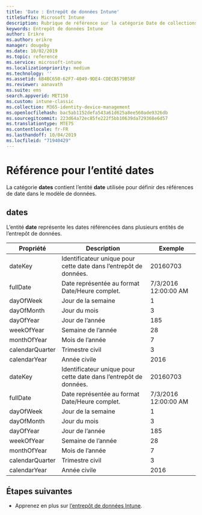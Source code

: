 ```yaml
---
title: 'Date : Entrepôt de données Intune'
titleSuffix: Microsoft Intune
description: Rubrique de référence sur la catégorie Date de collections d’entités dans l’API d’entrepôt de données Intune.
keywords: Entrepôt de données Intune
author: Erikre
ms.author: erikre
manager: dougeby
ms.date: 10/02/2019
ms.topic: reference
ms.service: microsoft-intune
ms.localizationpriority: medium
ms.technology: ''
ms.assetid: 6B4BC650-62F7-4049-9DE4-CDECB579B58F
ms.reviewer: aanavath
ms.suite: ems
search.appverid: MET150
ms.custom: intune-classic
ms.collection: M365-identity-device-management
ms.openlocfilehash: bac5ab1152defa543a61d625a8ee560ade9326db
ms.sourcegitcommit: 223d64a72ec85fe222f5bb10639da729368e6d57
ms.translationtype: MTE75
ms.contentlocale: fr-FR
ms.lasthandoff: 10/04/2019
ms.locfileid: "71940429"
---
```

# <a name="reference-for-dates-entity"></a>Référence pour l’entité dates

La catégorie **dates** contient l’entité **date** utilisée pour définir des références de date dans le modèle de données.

## <a name="dates"></a>dates

L’entité **date** représente les dates référencées dans plusieurs entités de l’entrepôt de données.


|    Propriété     |                      Description                       |       Exemple        |
|-----------------|--------------------------------------------------------|----------------------|
|     dateKey     | Identificateur unique pour cette date dans l’entrepôt de données. |       20160703       |
|    fullDate     |    Date représentée au format Date/Heure complet.     | 7/3/2016 12:00:00 AM |
|    dayOfWeek    |                      Jour de la semaine                       |          1           |
|   dayOfMonth    |                      Jour du mois                      |          3           |
|    dayOfYear    |                      Jour de l’année                       |         185          |
|   weekOfYear    |                      Semaine de l’année                      |          28          |
|   monthOfYear   |                   Mois de l’année                    |          7           |
| calendarQuarter |                    Trimestre civil                    |          3           |
|  calendarYear   |                     Année civile                      |         2016         |
|     dateKey     | Identificateur unique pour cette date dans l’entrepôt de données. |       20160703       |
|    fullDate     |    Date représentée au format Date/Heure complet.     | 7/3/2016 12:00:00 AM |
|    dayOfWeek    |                      Jour de la semaine                       |          1           |
|   dayOfMonth    |                      Jour du mois                      |          3           |
|    dayOfYear    |                      Jour de l’année                       |         185          |
|   weekOfYear    |                      Semaine de l’année                      |          28          |
|   monthOfYear   |                   Mois de l’année                    |          7           |
| calendarQuarter |                    Trimestre civil                    |          3           |
|  calendarYear   |                     Année civile                      |         2016         |

## <a name="next-steps"></a>Étapes suivantes

- Apprenez en plus sur [l’entrepôt de données Intune](../reports-nav-create-intune-reports.md).
